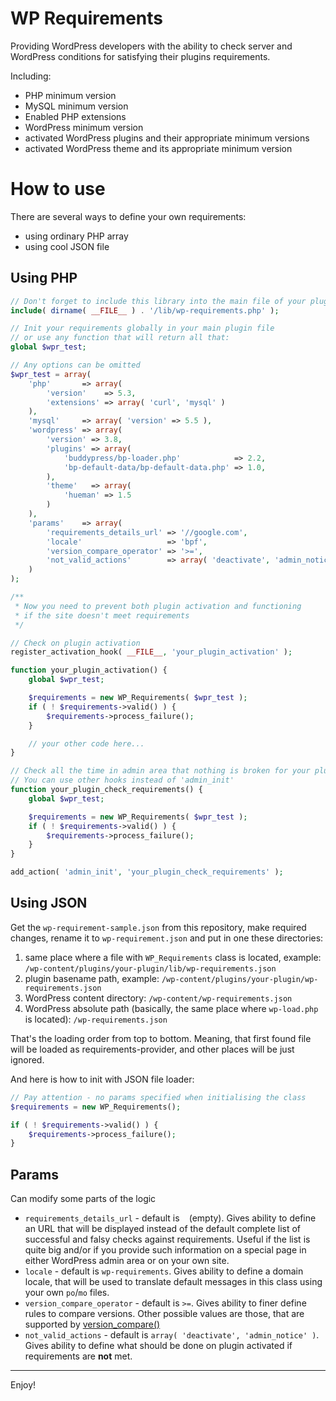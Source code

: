 # WP Requirements

Providing WordPress developers with the ability to check server and WordPress conditions for satisfying their plugins requirements.

Including:
* PHP minimum version
* MySQL minimum version
* Enabled PHP extensions
* WordPress minimum version
* activated WordPress plugins and their appropriate minimum versions
* activated WordPress theme and its appropriate minimum version

# How to use

There are several ways to define your own requirements:

* using ordinary PHP array
* using cool JSON file

## Using PHP

```php
// Don't forget to include this library into the main file of your plugin
include( dirname( __FILE__ ) . '/lib/wp-requirements.php' );

// Init your requirements globally in your main plugin file
// or use any function that will return all that:
global $wpr_test;

// Any options can be omitted
$wpr_test = array(
	'php'       => array(
		'version'    => 5.3,
		'extensions' => array( 'curl', 'mysql' )
	),
	'mysql'     => array( 'version' => 5.5 ),
	'wordpress' => array(
		'version' => 3.8,
		'plugins' => array(
			'buddypress/bp-loader.php'            => 2.2,
			'bp-default-data/bp-default-data.php' => 1.0,
		),
		'theme'   => array(
			'hueman' => 1.5
		)
	),
	'params'    => array(
		'requirements_details_url' => '//google.com',
		'locale'                   => 'bpf',
		'version_compare_operator' => '>=',
		'not_valid_actions'        => array( 'deactivate', 'admin_notice' )
	)
);

/**
 * Now you need to prevent both plugin activation and functioning
 * if the site doesn't meet requirements
 */

// Check on plugin activation
register_activation_hook( __FILE__, 'your_plugin_activation' );

function your_plugin_activation() {
	global $wpr_test;

	$requirements = new WP_Requirements( $wpr_test );
	if ( ! $requirements->valid() ) {
		$requirements->process_failure();
	}

	// your other code here...
}

// Check all the time in admin area that nothing is broken for your plugin
// You can use other hooks instead of 'admin_init'
function your_plugin_check_requirements() {
	global $wpr_test;

	$requirements = new WP_Requirements( $wpr_test );
	if ( ! $requirements->valid() ) {
		$requirements->process_failure();
	}
}

add_action( 'admin_init', 'your_plugin_check_requirements' );
```

## Using JSON

Get the `wp-requirement-sample.json` from this repository, make required changes, rename it to `wp-requirement.json` and put in one these directories:

1. same place where a file with `WP_Requirements` class is located, example: `/wp-content/plugins/your-plugin/lib/wp-requirements.json`
2. plugin basename path, example: `/wp-content/plugins/your-plugin/wp-requirements.json`
3. WordPress content directory: `/wp-content/wp-requirements.json`
4. WordPress absolute path (basically, the same place where `wp-load.php` is located): `/wp-requirements.json`

That's the loading order from top to bottom. Meaning, that first found file will be loaded as requirements-provider, and other places will be just ignored.

And here is how to init with JSON file loader:

```php
// Pay attention - no params specified when initialising the class
$requirements = new WP_Requirements();

if ( ! $requirements->valid() ) {
	$requirements->process_failure();
}
```

## Params

Can modify some parts of the logic

* `requirements_details_url` - default is ` ` (empty). Gives ability to define an URL that will be displayed instead of the default complete list of successful and falsy checks against requirements. Useful if the list is quite big and/or if you provide such information on a special page in either WordPress admin area or on your own site.
* `locale` - default is `wp-requirements`. Gives ability to define a domain locale, that will be used to translate default messages in this class using your own `po`/`mo` files.
* `version_compare_operator` - default is `>=`. Gives ability to finer define rules to compare versions. Other possible values are those, that are supported by [version_compare()](http://php.net/manual/en/function.version-compare.php)
* `not_valid_actions` - default is `array( 'deactivate', 'admin_notice' )`. Gives ability to define what should be done on plugin activated if requirements are **not** met.


---

Enjoy!